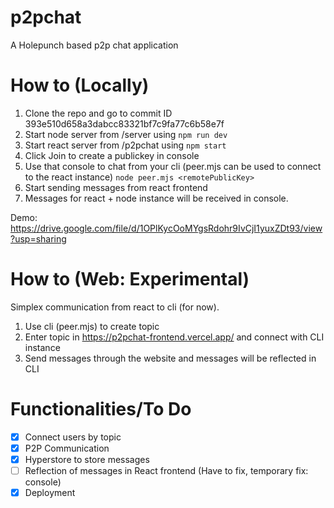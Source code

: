 # p2pchat
A Holepunch based p2p chat application

# How to (Locally)
1. Clone the repo and go to commit ID 393e510d658a3dabcc83321bf7c9fa77c6b58e7f
1. Start node server from /server using ` npm run dev `
1. Start react server from /p2pchat using `npm start`
1. Click Join to create a publickey in console
1. Use that console to chat from your cli (peer.mjs can be used to connect to the react instance) `node peer.mjs <remotePublicKey>`
1. Start sending messages from react frontend
1. Messages for react + node instance will be received in console.

Demo: https://drive.google.com/file/d/1OPlKycOoMYgsRdohr9IvCjI1yuxZDt93/view?usp=sharing

# How to (Web: Experimental)

Simplex communication from react to cli (for now).

1. Use cli (peer.mjs) to create topic
2. Enter topic in https://p2pchat-frontend.vercel.app/ and connect with CLI instance
3. Send messages through the website and messages will be reflected in CLI

# Functionalities/To Do
- [X] Connect users by topic
- [X] P2P Communication
- [X] Hyperstore to store messages
- [ ] Reflection of messages in React frontend (Have to fix, temporary fix: console)
- [X] Deployment
